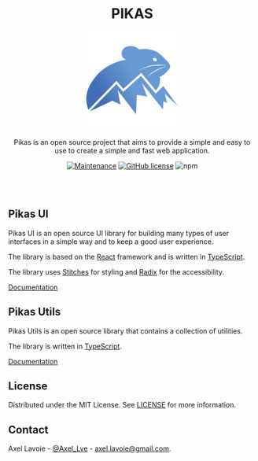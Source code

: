 <div align="center">
<h1>PIKAS</h1>

<img src="images/pikas-logo.png" width="200" height="200" />

Pikas is an open source project that aims to provide a simple and easy to use to create a simple and fast web application.
</div>

<div align="center"> 

  [![Maintenance](https://img.shields.io/badge/Maintained%3F-no-red.svg)](https://github.com/Achaak/pikas/graphs/commit-activity)
  [![GitHub license](https://img.shields.io/github/license/Achaak/pikas)](https://github.com/Achaak/pikas/blob/master/LICENSE)
  ![npm](https://img.shields.io/npm/dw/@pikas-ui/styles) 

</div>

</br></br>

## Pikas UI

Pikas UI is an open source UI library for building many types of user interfaces in a simple way and to keep a good user experience.

The library is based on the [React](https://reactjs.org/) framework and is written in [TypeScript](https://www.typescriptlang.org/).

The library uses [Stitches](https://stitches.dev/) for styling and [Radix](https://www.radix-ui.com/) for the accessibility.

[Documentation](https://pikas-ui.vercel.app)

## Pikas Utils

Pikas Utils is an open source library that contains a collection of utilities.

The library is written in [TypeScript](https://www.typescriptlang.org/).

[Documentation](https://pikas-utils.vercel.app)

## License
Distributed under the MIT License. See [LICENSE](LICENSE) for more information.

## Contact
Axel Lavoie - [@Axel_Lve](https://twitter.com/Axel_Lve) - [axel.lavoie@gmail.com](axel.lavoie@gmail.com).
